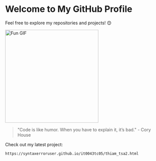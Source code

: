 <!DOCTYPE html>
<html lang="en">
<head>
  <meta charset="UTF-8">
  <meta name="viewport" content="width=device-width, initial-scale=1.0">
</head>
<body>
  <h1>Welcome to My GitHub Profile</h1>
  <p>Feel free to explore my repositories and projects! 😊</p>
  <img src="https://media.giphy.com/media/xT9IgzoKnwFNmISR8I/giphy.gif" alt="Fun GIF" width="300">
  <blockquote class="quote">"Code is like humor. When you have to explain it, it’s bad." - Cory House</blockquote>
  <p>Check out my latest project:</p>
  <div class="code">
    <pre><code>https://syntaxerroruser.github.io/it0043tc05/thiam_tsa2.html</code></pre>
  </div>
</body>
</html>
